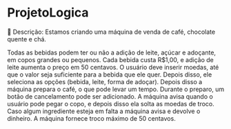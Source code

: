# ProjetoLogica

:newspaper: Descrição: Estamos criando uma máquina de venda de café, chocolate quente e chá.


Todas as bebidas podem ter ou não a adição de leite, açúcar e adoçante, em copos grandes ou pequenos. Cada bebida custa R$1,00, e adição de leite aumenta o preço em 50 centavos. O usuário deve inserir moedas, até que o valor seja suficiente para a bebida que ele quer. Depois disso, ele seleciona as opções (bebida, leite, forma de adoçar). Depois disso a máquina prepara o café, o que pode levar um tempo. Durante o preparo, um botão de cancelamento pode ser adicionado. A máquina avisa quando o usuário pode pegar o copo, e depois disso ela solta as moedas de troco. Caso algum ingrediente esteja em falta a máquina avisa e devolve o dinheiro. A máquina fornece troco máximo de 50 centavos.
